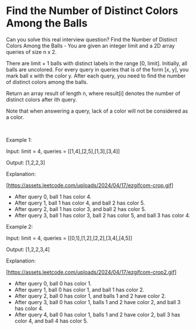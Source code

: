 # Find the Number of Distinct Colors Among the Balls

Can you solve this real interview question? Find the Number of Distinct Colors Among the Balls - You are given an integer limit and a 2D array queries of size n x 2.

There are limit + 1 balls with distinct labels in the range [0, limit]. Initially, all balls are uncolored. For every query in queries that is of the form [x, y], you mark ball x with the color y. After each query, you need to find the number of distinct colors among the balls.

Return an array result of length n, where result[i] denotes the number of distinct colors after ith query.

Note that when answering a query, lack of a color will not be considered as a color.

 

Example 1:

Input: limit = 4, queries = [[1,4],[2,5],[1,3],[3,4]]

Output: [1,2,2,3]

Explanation:

[https://assets.leetcode.com/uploads/2024/04/17/ezgifcom-crop.gif]

 * After query 0, ball 1 has color 4.
 * After query 1, ball 1 has color 4, and ball 2 has color 5.
 * After query 2, ball 1 has color 3, and ball 2 has color 5.
 * After query 3, ball 1 has color 3, ball 2 has color 5, and ball 3 has color 4.

Example 2:

Input: limit = 4, queries = [[0,1],[1,2],[2,2],[3,4],[4,5]]

Output: [1,2,2,3,4]

Explanation:

[https://assets.leetcode.com/uploads/2024/04/17/ezgifcom-crop2.gif]

 * After query 0, ball 0 has color 1.
 * After query 1, ball 0 has color 1, and ball 1 has color 2.
 * After query 2, ball 0 has color 1, and balls 1 and 2 have color 2.
 * After query 3, ball 0 has color 1, balls 1 and 2 have color 2, and ball 3 has color 4.
 * After query 4, ball 0 has color 1, balls 1 and 2 have color 2, ball 3 has color 4, and ball 4 has color 5.